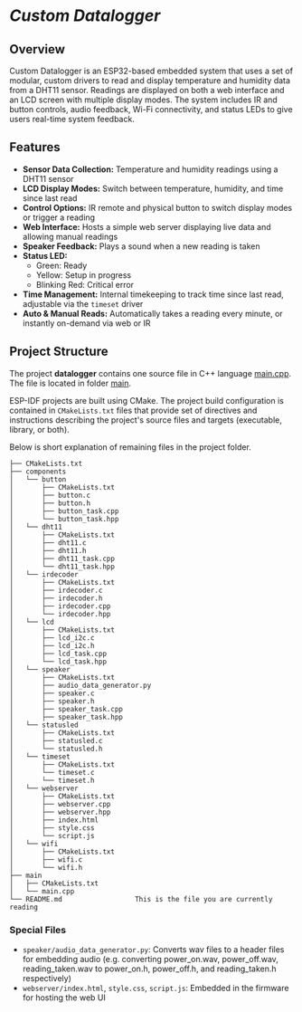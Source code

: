 # _Custom Datalogger_

## Overview
Custom Datalogger is an ESP32-based embedded system that uses a set of modular, custom drivers to read and display temperature and humidity data from a DHT11 sensor. Readings are displayed on both a web interface and an LCD screen with multiple display modes. The system includes IR and button controls, audio feedback, Wi-Fi connectivity, and status LEDs to give users real-time system feedback.

## Features
- **Sensor Data Collection:** Temperature and humidity readings using a DHT11 sensor  
- **LCD Display Modes:** Switch between temperature, humidity, and time since last read  
- **Control Options:** IR remote and physical button to switch display modes or trigger a reading  
- **Web Interface:** Hosts a simple web server displaying live data and allowing manual readings  
- **Speaker Feedback:** Plays a sound when a new reading is taken  
- **Status LED:**  
  - Green: Ready  
  - Yellow: Setup in progress  
  - Blinking Red: Critical error  
- **Time Management:** Internal timekeeping to track time since last read, adjustable via the `timeset` driver  
- **Auto & Manual Reads:** Automatically takes a reading every minute, or instantly on-demand via web or IR  

## Project Structure

The project **datalogger** contains one source file in C++ language [main.cpp](main/main.cpp). The file is located in folder [main](main).

ESP-IDF projects are built using CMake. The project build configuration is contained in `CMakeLists.txt`
files that provide set of directives and instructions describing the project's source files and targets
(executable, library, or both). 

Below is short explanation of remaining files in the project folder.

```
├── CMakeLists.txt
├── components
│   └── button
│       ├── CMakeLists.txt
│       ├── button.c
│       ├── button.h
│       ├── button_task.cpp
│       └── button_task.hpp
│   └── dht11
│       ├── CMakeLists.txt
│       ├── dht11.c
│       ├── dht11.h
│       ├── dht11_task.cpp
│       └── dht11_task.hpp
│   └── irdecoder
│       ├── CMakeLists.txt
│       ├── irdecoder.c
│       ├── irdecoder.h
│       ├── irdecoder.cpp
│       └── irdecoder.hpp
│   └── lcd
│       ├── CMakeLists.txt
│       ├── lcd_i2c.c
│       ├── lcd_i2c.h
│       ├── lcd_task.cpp
│       └── lcd_task.hpp
│   └── speaker
│       ├── CMakeLists.txt
│       ├── audio_data_generator.py
│       ├── speaker.c
│       ├── speaker.h
│       ├── speaker_task.cpp
│       ├── speaker_task.hpp
│   └── statusled
│       ├── CMakeLists.txt
│       ├── statusled.c
│       └── statusled.h
│   └── timeset
│       ├── CMakeLists.txt
│       └── timeset.c
│       └── timeset.h
│   └── webserver
│       ├── CMakeLists.txt
│       ├── webserver.cpp
│       ├── webserver.hpp
│       ├── index.html
│       ├── style.css
│       └── script.js
│   └── wifi
│       ├── CMakeLists.txt
│       ├── wifi.c
│       └── wifi.h
├── main
│   ├── CMakeLists.txt
│   └── main.cpp
└── README.md                  This is the file you are currently reading
```
### Special Files

- `speaker/audio_data_generator.py`: Converts wav files to a header files for embedding audio (e.g. converting power_on.wav, power_off.wav, reading_taken.wav to power_on.h, power_off.h, and reading_taken.h respectively)
- `webserver/index.html`, `style.css`, `script.js`: Embedded in the firmware for hosting the web UI  
